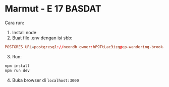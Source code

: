 # Marmut - E 17 BASDAT

Cara run:
1. Install node
2. Buat file .env dengan isi sbb:
```conf
POSTGRES_URL=postgresql://neondb_owner:hP9TtLac3izg@ep-wandering-brook-a1bx3imn-pooler.ap-southeast-1.aws.neon.tech/juan.dharmananda?sslmode=require
```

3. Run:
```bash
npm install
npm run dev
```

4. Buka browser di `localhost:3000`
